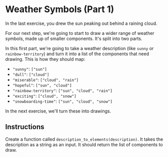 # Weather Symbols (Part 1)

In the last exercise, you drew the sun peaking out behind a raining cloud.

For our next step, we're going to start to draw a wider range of weather symbols, made up of smaller components.
It's split into two parts.

In this first part, we're going to take a weather description (like `sunny` or `rainbow-territory`) and turn it into a list of the components that need drawing.
This is how they should map:

- `"sunny"`: `["sun"]`
- `"dull"`: `["cloud"]`
- `"miserable"`: `["cloud", "rain"]`
- `"hopeful"`: `["sun", "cloud"]`
- `"rainbow-territory"`: `["sun", "cloud", "rain"]`
- `"exciting"`: `["cloud", "snow"]`
- `"snowboarding-time"`: `["sun", "cloud", "snow"]`

In the next exercise, we'll turn these into drawings.

## Instructions

Create a function called `description_to_elements(description)`.
It takes the description as a string as an input.
It should return the list of components to draw.
